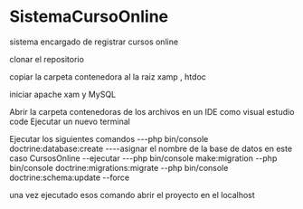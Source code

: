 # SistemaCursoOnline
sistema encargado de registrar cursos online

clonar el repositorio

copiar la carpeta contenedora al la raiz xamp , htdoc

iniciar apache xam y MySQL


Abrir la carpeta contenedoras de los archivos en un IDE como visual estudio code
Ejecutar un nuevo terminal

Ejecutar los siguientes comandos
---php bin/console doctrine:database:create
----asignar el nombre de la base de datos en este caso CursosOnline
--ejecutar
---php bin/console make:migration
--php bin/console doctrine:migrations:migrate
--php bin/console doctrine:schema:update --force


una vez ejecutado esos comando abrir el proyecto en el localhost

